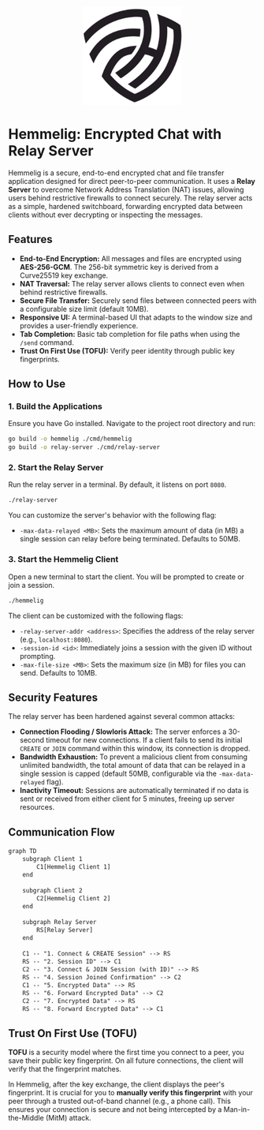 <p align="center">
  <img src="logo.png" alt="Hemmelig Logo" width="200"/>
</p>

# Hemmelig: Encrypted Chat with Relay Server

Hemmelig is a secure, end-to-end encrypted chat and file transfer application designed for direct peer-to-peer communication. It uses a **Relay Server** to overcome Network Address Translation (NAT) issues, allowing users behind restrictive firewalls to connect securely. The relay server acts as a simple, hardened switchboard, forwarding encrypted data between clients without ever decrypting or inspecting the messages.

## Features

- **End-to-End Encryption:** All messages and files are encrypted using **AES-256-GCM**. The 256-bit symmetric key is derived from a Curve25519 key exchange.
- **NAT Traversal:** The relay server allows clients to connect even when behind restrictive firewalls.
- **Secure File Transfer:** Securely send files between connected peers with a configurable size limit (default 10MB).
- **Responsive UI:** A terminal-based UI that adapts to the window size and provides a user-friendly experience.
- **Tab Completion:** Basic tab completion for file paths when using the `/send` command.
- **Trust On First Use (TOFU):** Verify peer identity through public key fingerprints.

## How to Use

### 1. Build the Applications

Ensure you have Go installed. Navigate to the project root directory and run:

```bash
go build -o hemmelig ./cmd/hemmelig
go build -o relay-server ./cmd/relay-server
```

### 2. Start the Relay Server

Run the relay server in a terminal. By default, it listens on port `8080`.

```bash
./relay-server
```

You can customize the server's behavior with the following flag:
-   `-max-data-relayed <MB>`: Sets the maximum amount of data (in MB) a single session can relay before being terminated. Defaults to 50MB.

### 3. Start the Hemmelig Client

Open a new terminal to start the client. You will be prompted to create or join a session.

```bash
./hemmelig
```

The client can be customized with the following flags:
-   `-relay-server-addr <address>`: Specifies the address of the relay server (e.g., `localhost:8080`).
-   `-session-id <id>`: Immediately joins a session with the given ID without prompting.
-   `-max-file-size <MB>`: Sets the maximum size (in MB) for files you can send. Defaults to 10MB.

## Security Features

The relay server has been hardened against several common attacks:

-   **Connection Flooding / Slowloris Attack:** The server enforces a 30-second timeout for new connections. If a client fails to send its initial `CREATE` or `JOIN` command within this window, its connection is dropped.
-   **Bandwidth Exhaustion:** To prevent a malicious client from consuming unlimited bandwidth, the total amount of data that can be relayed in a single session is capped (default 50MB, configurable via the `-max-data-relayed` flag).
-   **Inactivity Timeout:** Sessions are automatically terminated if no data is sent or received from either client for 5 minutes, freeing up server resources.

## Communication Flow

```mermaid
graph TD
    subgraph Client 1
        C1[Hemmelig Client 1]
    end

    subgraph Client 2
        C2[Hemmelig Client 2]
    end

    subgraph Relay Server
        RS[Relay Server]
    end

    C1 -- "1. Connect & CREATE Session" --> RS
    RS -- "2. Session ID" --> C1
    C2 -- "3. Connect & JOIN Session (with ID)" --> RS
    RS -- "4. Session Joined Confirmation" --> C2
    C1 -- "5. Encrypted Data" --> RS
    RS -- "6. Forward Encrypted Data" --> C2
    C2 -- "7. Encrypted Data" --> RS
    RS -- "8. Forward Encrypted Data" --> C1
```

## Trust On First Use (TOFU)

**TOFU** is a security model where the first time you connect to a peer, you save their public key fingerprint. On all future connections, the client will verify that the fingerprint matches.

In Hemmelig, after the key exchange, the client displays the peer's fingerprint. It is crucial for you to **manually verify this fingerprint** with your peer through a trusted out-of-band channel (e.g., a phone call). This ensures your connection is secure and not being intercepted by a Man-in-the-Middle (MitM) attack.
